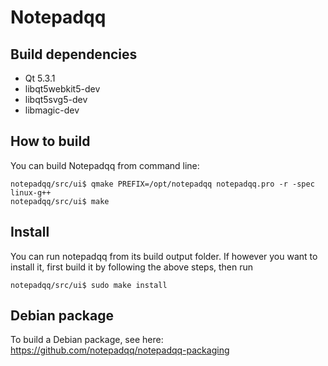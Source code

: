 Notepadqq
=========

Build dependencies
------------------
   * Qt 5.3.1
   * libqt5webkit5-dev
   * libqt5svg5-dev
   * libmagic-dev

How to build
------------
You can build Notepadqq from command line:

    notepadqq/src/ui$ qmake PREFIX=/opt/notepadqq notepadqq.pro -r -spec linux-g++
    notepadqq/src/ui$ make
    
Install
-------
You can run notepadqq from its build output folder. If however you want to install it, first build it
by following the above steps, then run

    notepadqq/src/ui$ sudo make install

Debian package
--------------
To build a Debian package, see here: https://github.com/notepadqq/notepadqq-packaging
